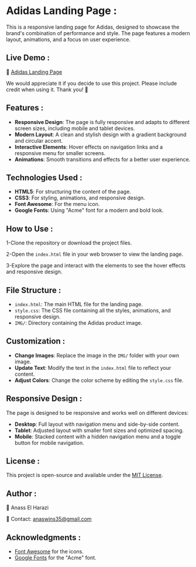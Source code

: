 # Adidas Landing Page :

This is a responsive landing page for Adidas, designed to showcase the brand's combination of performance and style. The page features a modern layout, animations, and a focus on user experience.

## Live Demo :

🔗 [Adidas Landing Page](https://adidas-landing-page.netlify.app/)

We would appreciate it if you decide to use this project. Please include credit when using it. Thank you! 🙏  

## Features :

- **Responsive Design**: The page is fully responsive and adapts to different screen sizes, including mobile and tablet devices.
- **Modern Layout**: A clean and stylish design with a gradient background and circular accent.
- **Interactive Elements**: Hover effects on navigation links and a responsive menu for smaller screens.
- **Animations**: Smooth transitions and effects for a better user experience.

## Technologies Used :

- **HTML5**: For structuring the content of the page.
- **CSS3**: For styling, animations, and responsive design.
- **Font Awesome**: For the menu icon.
- **Google Fonts**: Using "Acme" font for a modern and bold look.

## How to Use :

1-Clone the repository or download the project files.

2-Open the `index.html` file in your web browser to view the landing page.

3-Explore the page and interact with the elements to see the hover effects and responsive design.

## File Structure :

- `index.html`: The main HTML file for the landing page.
- `style.css`: The CSS file containing all the styles, animations, and responsive design.
- `IMG/`: Directory containing the Adidas product image.

## Customization :

- **Change Images**: Replace the image in the `IMG/` folder with your own image.
- **Update Text**: Modify the text in the `index.html` file to reflect your content.
- **Adjust Colors**: Change the color scheme by editing the `style.css` file.
  
## Responsive Design :

The page is designed to be responsive and works well on different devices:

- **Desktop**: Full layout with navigation menu and side-by-side content.
- **Tablet**: Adjusted layout with smaller font sizes and optimized spacing.
- **Mobile**: Stacked content with a hidden navigation menu and a toggle button for mobile navigation.

## License :

This project is open-source and available under the [MIT License](LICENSE).

## Author : 

👤 Anass El Harazi

📧 Contact: [anaswins35@gmail.com](mailto:anaswins35@gmail.com)

## Acknowledgments :

- [Font Awesome](https://fontawesome.com/) for the icons.
- [Google Fonts](https://fonts.google.com/) for the "Acme" font.
